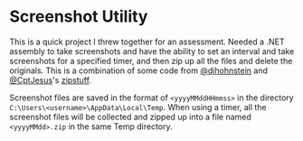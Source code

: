 # Screenshot Utility
This is a quick project I threw together for an assessment. Needed a .NET assembly to take screenshots and have the ability to set an interval and take screenshots for a specified timer, and then zip up all the files and delete the originals. This is a combination of some code from [@djhohnstein](https://twitter.com/djhohnstein) and [@CptJesus](https://twitter.com/CptJesus)'s [zipstuff](https://github.com/rvazarkar/ZipStuff).

Screenshot files are saved in the format of `<yyyyMMddHHmmss>` in the directory `C:\Users\<username>\AppData\Local\Temp`. When using a timer, all the screenshot files will be collected and zipped up into a file named `<yyyyMMdd>.zip` in the same Temp directory.
